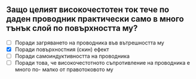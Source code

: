## Защо целият високочестотен ток тече по даден проводник практически само в много тънък слой по повърхността му?

<!-- Верният отговор е отбелязан с [X] -->

- [ ] Поради загряването на проводника във вътрешността му
- [X] Поради повърхностния (скин) ефект
- [ ] Поради самоиндуктивността на проводника
- [ ] Поради това, че високочестотното съпротивление на проводника е много по- малко от правотоковото му
